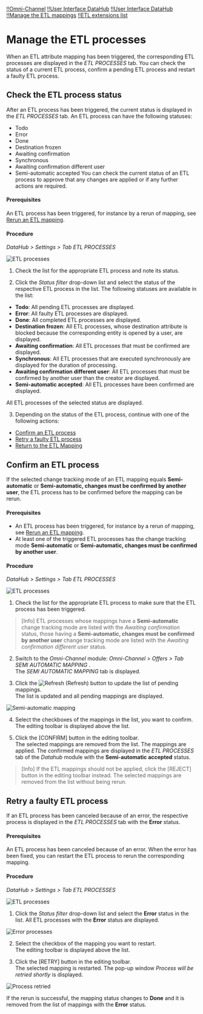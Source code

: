 [!!Omni-Channel](Channels)
[!!User Interface DataHub](../UserInterface/02h_ETLProcesses.md)
[!!User Interface DataHub](../UserInterface/02d_ETL.md)
[!!Manage the ETL mappings](./01_ManageETLMappings.md)
[!!ETL extensions list](../UserInterface/03_ETLExtensions.md)


# Manage the ETL processes

When an ETL attribute mapping has been triggered, the corresponding ETL processes are displayed in the *ETL PROCESSES* tab. You can check the status of a current ETL process, confirm a pending ETL process and restart a faulty ETL process.  


## Check the ETL process status

After an ETL process has been triggered, the current status is displayed in the *ETL PROCESSES* tab. An ETL process can have the following statuses:
- Todo
- Error
- Done
- Destination frozen
- Awaiting confirmation
- Synchronous
- Awaiting confirmation different user
- Semi-automatic accepted
You can check the current status of an ETL process to approve that any changes are applied or if any further actions are required.  

#### Prerequisites

An ETL process has been triggered, for instance by a rerun of mapping, see [Rerun an ETL mapping](./01_ManageETLMappings.md#rerun-an-etl-mapping).

#### Procedure
*DataHub > Settings > Tab ETL PROCESSES*

![ETL processes](../../Assets/Screenshots/DataHub/Settings/ETLProcesses/ETLProcesses.png "[ETL processes]")

1. Check the list for the appropriate ETL process and note its status.

2. Click the *Status filter* drop-down list and select the status of the respective ETL process in the list. The following statuses are available in the list:
  - **Todo**: All pending ETL processes are displayed.
  - **Error**: All faulty ETL processes are displayed.
  - **Done**: All completed ETL processes are displayed.
  - **Destination frozen**: All ETL processes, whose destination attribute is blocked because the corresponding entity is opened by a user, are displayed.
  - **Awaiting confirmation**: All ETL processes that must be confirmed are displayed.
  - **Synchronous**: All ETL processes that are executed synchronously are displayed for the duration of processing.
  - **Awaiting confirmation different user**: All ETL processes that must be confirmed by another user than the creator are displayed.
  - **Semi-automatic accepted**: All ETL processes have been confirmed are displayed.   

  All ETL processes of the selected status are displayed.

3. Depending on the status of the ETL process, continue with one of the following actions:
  - [Confirm an ETL process](#confirm-an-etl-process)
  - [Retry a faulty ETL process](#retry-a-faulty-etl-process)
  - [Return to the ETL Mapping](./01_ManageETLMappings.md)



## Confirm an ETL process

If the selected change tracking mode of an ETL mapping equals **Semi-automatic** or **Semi-automatic, changes must be confirmed by another user**, the ETL process has to be confirmed before the mapping can be rerun.

#### Prerequisites

- An ETL process has been triggered, for instance by a rerun of mapping, see [Rerun an ETL mapping](./01_ManageETLMappings.md#rerun-an-etl-mapping).
- At least one of the triggered ETL processes has the change tracking mode **Semi-automatic** or **Semi-automatic, changes must be confirmed by another user**.

#### Procedure
*DataHub > Settings > Tab ETL PROCESSES*

![ETL processes](../../Assets/Screenshots/DataHub/Settings/ETLProcesses/ETLProcesses.png "[ETL processes]")

1. Check the list for the appropriate ETL process to make sure that the ETL process has been triggered.

  > [Info] ETL processes whose mappings have a **Semi-automatic** change tracking mode are listed with the *Awaiting confirmation* status, those having a **Semi-automatic, changes must be confirmed by another user** change tracking mode are listed with the *Awaiting confirmation different user* status.

2. Switch to the *Omni-Channel* module: *Omni-Channel > Offers > Tab SEMI AUTOMATIC MAPPING* .      
  The *SEMI AUTOMATIC MAPPING* tab is displayed.

3. Click the ![Refresh](../../Assets/Icons/Refresh01.png "[Refresh]") (Refresh) button to update the list of pending mappings.   
  The list is updated and all pending mappings are displayed.

  ![Semi-automatic mapping](../../Assets/Screenshots/Channels/Offers/SemiAutomaticMapping/SemiAutomaticMapping.png "[Semi-automatic mapping]")

4. Select the checkboxes of the mappings in the list, you want to confirm.   
  The editing toolbar is displayed above the list.

5. Click the [CONFIRM] button in the editing toolbar.   
  The selected mappings are removed from the list. The mappings are applied. The confirmed mappings are displayed in the *ETL PROCESSES* tab of the *Datahub* module with the **Semi-automatic accepted** status.

  > [Info] If the ETL mappings should not be applied, click the [REJECT] button in the editing toolbar instead. The selected mappings are removed from the list without being rerun.

[comment]: <> (doesn't work for me. Why not displayed in the accepted list in datahub?)



## Retry a faulty ETL process

[comment]: <> (move chapter in troubleshooting?)

If an ETL process has been canceled because of an error, the respective process is displayed in the *ETL PROCESSES* tab with the **Error** status.

#### Prerequisites

An ETL process has been canceled because of an error. When the error has been fixed, you can restart the ETL process to rerun the corresponding mapping.

#### Procedure
*DataHub > Settings > Tab ETL PROCESSES*

![ETL processes](../../Assets/Screenshots/DataHub/Settings/ETLProcesses/ETLProcesses.png "[ETL processes]")

1. Click the *Status filter* drop-down list and select the **Error** status in the list.
  All ETL processes with the **Error** status are displayed.

  ![Error processes](../../Assets/Screenshots/DataHub/Settings/ETLProcesses/Error.png "[Error processes]")

2. Select the checkbox of the mapping you want to restart.   
  The editing toolbar is displayed above the list.

  [comment]: <> (why can I only select one mapping and not several mappings at a time?)

3. Click the [RETRY] button in the editing toolbar.   
  The selected mapping is restarted. The pop-up window *Process will be retried shortly* is displayed.

  ![Process retried](../../Assets/Screenshots/DataHub/Settings/ETLProcesses/ProcessRetried.png "[Process retried]")

  If the rerun is successful, the mapping status changes to **Done** and it is removed from the list of mappings with the **Error** status.
